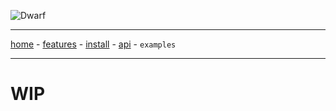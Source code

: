 ![Dwarf](https://github.com/iGio90/Dwarf/raw/master/ui/dwarf.png) 

--------

[home](./index.html) - [features](./features.html) - [install](./install.html) - [api](./api.html) - `examples`

--------

# WIP